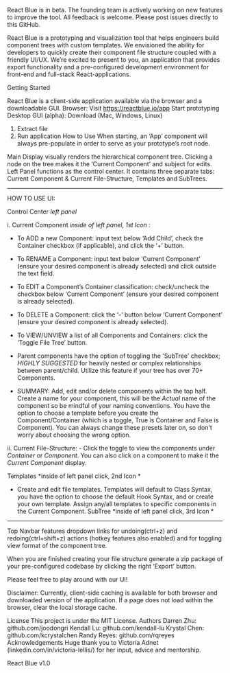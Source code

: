 React Blue is in beta. The founding team is actively working on new features to improve the tool. All feedback is welcome. Please post issues directly to this GitHub.

React Blue is a prototyping and visualization tool that helps engineers build component trees with custom templates. We envisioned the ability for developers to quickly create their component file structure coupled with a friendly UI/UX. 
We’re excited to present to you, an application that provides export functionality and a pre-configured development environment for front-end and full-stack React-applications. 

Getting Started

React Blue is a client-side application available via the browser and a downloadable GUI. 
Browser: 
Visit https://reactblue.io/app
Start prototyping
Desktop GUI (alpha): 
Download (Mac, Windows, Linux)
1) Extract file
2) Run application
How to Use
When starting, an ‘App’ component will always pre-populate in order to serve as your prototype’s root node.


Main Display visually renders the hierarchical component tree. Clicking a node on the tree makes it the ‘Current Component’ and subject for edits. 
Left Panel functions as the control center. It contains three separate tabs: Current Component & Current File-Structure, Templates and SubTrees. 
______________________________________________________________________________________________________________________________
HOW TO USE UI: 

Control Center *left panel*

  i. Current Component *inside of left panel, 1st Icon* :
  
   - To ADD a new Component: input text below ‘Add Child’, check the Container checkbox (if applicable), and click the ‘+’          button. 
   
   - To RENAME a Component: input text below ‘Current Component’ (ensure your desired component is already selected) and            click outside the text field. 
   
   - To EDIT a Component’s Container classification: check/uncheck the checkbox below ‘Current Component’ (ensure your              desired component is already selected).  
   
   - To DELETE a Component: click the ‘-’ button below ‘Current Component’ (ensure your desired component is already                selected).
   
   - To VIEW/UNVIEW a list of all Components and Containers: click the ‘Toggle File Tree’ button.
   
   - Parent components have the option of toggling the 'SubTree' checkbox; *HIGHLY SUGGESTED* for heavily nested or complex        relationships between parent/child. Utilize this feature if your tree has over 70+ Components. 
   
   - SUMMARY: Add, edit and/or delete components within the top half. Create a name for your component, this will be the           *Actual* name of the component so be mindful of your naming conventions. You have the option to choose a template before       you create the Component/Container (which is a toggle, True is Container and False is Component). You can always change       these presets later on, so don't worry about choosing the wrong option.
   
 ii. Current File-Structure:
    - Click the toggle to view the components under *Container* or *Component*. You can also click on a component to make it         the *Current Component* display.
  
Templates *inside of left panel click, 2nd Icon *

 - Create and edit file templates. Templates will default to Class Syntax, you have the option to choose the default Hook Syntax, and or create your own template. Assign any/all templates to specific components in the Current Component.
SubTree *inside of left panel click, 3rd Icon *
______________________________________________________________________________________________________________________________
Top Navbar features dropdown links for undoing(ctrl+z) and redoing(ctrl+shift+z) actions (hotkey features also enabled) and for toggling view format of the component tree. 

When you are finished creating your file structure generate a zip package of your pre-configured codebase by clicking the right ‘Export’ button.

Please feel free to play around with our UI! 

Disclaimer: Currently, client-side caching is available for both browser and downloaded version of the application. If a page does not load within the browser, clear the local storage cache. 

License
This project is under the MIT License.
Authors
Darren Zhu: github.com/joodongri
Kendall Lu: github.com/kendall-lu
Krystal Chen: github.com/kcrystalchen
Randy Reyes: github.com/rqreyes
Acknowledgements
Huge thank you to Victoria Adnet (linkedin.com/in/victoria-lellis/) for her input, advice and mentorship.

React Blue v1.0
